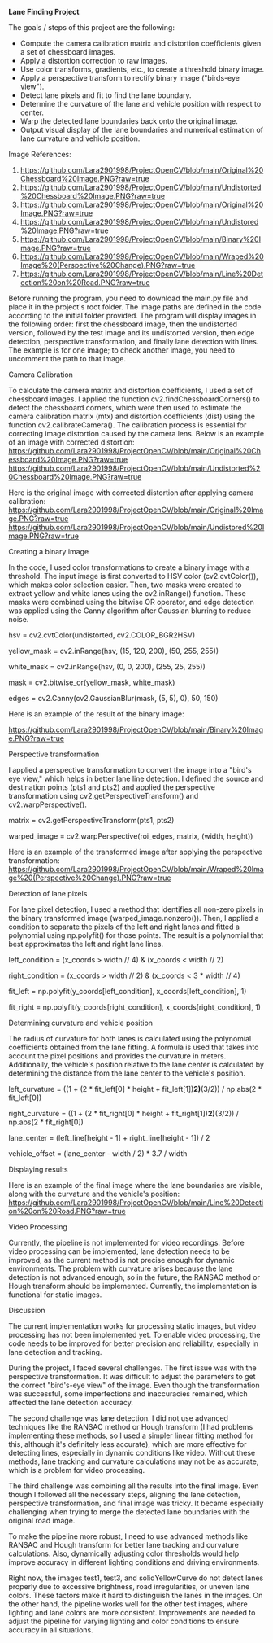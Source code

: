 **Lane Finding Project**


The goals / steps of this project are the following:

* Compute the camera calibration matrix and distortion coefficients given a set of chessboard images.
* Apply a distortion correction to raw images.
* Use color transforms, gradients, etc., to create a threshold binary image.
* Apply a perspective transform to rectify binary image ("birds-eye view").
* Detect lane pixels and fit to find the lane boundary.
* Determine the curvature of the lane and vehicle position with respect to center.
* Warp the detected lane boundaries back onto the original image.
* Output visual display of the lane boundaries and numerical estimation of lane curvature and vehicle position.


Image References:

1. https://github.com/Lara2901998/ProjectOpenCV/blob/main/Original%20Chessboard%20Image.PNG?raw=true
2. https://github.com/Lara2901998/ProjectOpenCV/blob/main/Undistorted%20Chessboard%20Image.PNG?raw=true
3. https://github.com/Lara2901998/ProjectOpenCV/blob/main/Original%20Image.PNG?raw=true
4. https://github.com/Lara2901998/ProjectOpenCV/blob/main/Undistored%20Image.PNG?raw=true
5. https://github.com/Lara2901998/ProjectOpenCV/blob/main/Binary%20Image.PNG?raw=true
6. https://github.com/Lara2901998/ProjectOpenCV/blob/main/Wraped%20Image%20(Perspective%20Change).PNG?raw=true
7. https://github.com/Lara2901998/ProjectOpenCV/blob/main/Line%20Detection%20on%20Road.PNG?raw=true


Before running the program, you need to download the main.py file and place it in the project's root folder. The image paths are defined in the code according to the initial folder provided.
The program will display images in the following order: first the chessboard image, then the undistorted version, followed by the test image and its undistorted version, then edge detection, perspective transformation, and finally lane detection with lines. The example is for one image; to check another image, you need to uncomment the path to that image.


Camera Calibration

To calculate the camera matrix and distortion coefficients, I used a set of chessboard images. I applied the function cv2.findChessboardCorners() to detect the chessboard corners, which were then used to estimate the camera calibration matrix (mtx) and distortion coefficients (dist) using the function cv2.calibrateCamera(). The calibration process is essential for correcting image distortion caused by the camera lens. Below is an example of an image with corrected distortion:
https://github.com/Lara2901998/ProjectOpenCV/blob/main/Original%20Chessboard%20Image.PNG?raw=true
https://github.com/Lara2901998/ProjectOpenCV/blob/main/Undistorted%20Chessboard%20Image.PNG?raw=true

Here is the original image with corrected distortion after applying camera calibration:
https://github.com/Lara2901998/ProjectOpenCV/blob/main/Original%20Image.PNG?raw=true
https://github.com/Lara2901998/ProjectOpenCV/blob/main/Undistored%20Image.PNG?raw=true


Creating a binary image

In the code, I used color transformations to create a binary image with a threshold. The input image is first converted to HSV color (cv2.cvtColor()), which makes color selection easier. Then, two masks were created to extract yellow and white lanes using the cv2.inRange() function. These masks were combined using the bitwise OR operator, and edge detection was applied using the Canny algorithm after Gaussian blurring to reduce noise.

hsv = cv2.cvtColor(undistorted, cv2.COLOR_BGR2HSV)

yellow_mask = cv2.inRange(hsv, (15, 120, 200), (50, 255, 255))

white_mask = cv2.inRange(hsv, (0, 0, 200), (255, 25, 255))

mask = cv2.bitwise_or(yellow_mask, white_mask)

edges = cv2.Canny(cv2.GaussianBlur(mask, (5, 5), 0), 50, 150)

Here is an example of the result of the binary image:

https://github.com/Lara2901998/ProjectOpenCV/blob/main/Binary%20Image.PNG?raw=true


Perspective transformation

I applied a perspective transformation to convert the image into a "bird's eye view," which helps in better lane line detection. I defined the source and destination points (pts1 and pts2) and applied the perspective transformation using cv2.getPerspectiveTransform() and cv2.warpPerspective().

matrix = cv2.getPerspectiveTransform(pts1, pts2)

warped_image = cv2.warpPerspective(roi_edges, matrix, (width, height))

Here is an example of the transformed image after applying the perspective transformation:
https://github.com/Lara2901998/ProjectOpenCV/blob/main/Wraped%20Image%20(Perspective%20Change).PNG?raw=true


Detection of lane pixels

For lane pixel detection, I used a method that identifies all non-zero pixels in the binary transformed image (warped_image.nonzero()). Then, I applied a condition to separate the pixels of the left and right lanes and fitted a polynomial using np.polyfit() for those points. The result is a polynomial that best approximates the left and right lane lines.

left_condition = (x_coords > width // 4) & (x_coords < width // 2)

right_condition = (x_coords > width // 2) & (x_coords < 3 * width // 4)

fit_left = np.polyfit(y_coords[left_condition], x_coords[left_condition], 1)

fit_right = np.polyfit(y_coords[right_condition], x_coords[right_condition], 1)

Determining curvature and vehicle position

The radius of curvature for both lanes is calculated using the polynomial coefficients obtained from the lane fitting. A formula is used that takes into account the pixel positions and provides the curvature in meters. Additionally, the vehicle's position relative to the lane center is calculated by determining the distance from the lane center to the vehicle's position.

left_curvature = ((1 + (2 * fit_left[0] * height + fit_left[1])**2)**(3/2)) / np.abs(2 * fit_left[0])

right_curvature = ((1 + (2 * fit_right[0] * height + fit_right[1])**2)**(3/2)) / np.abs(2 * fit_right[0])

lane_center = (left_line[height - 1] + right_line[height - 1]) / 2

vehicle_offset = (lane_center - width / 2) * 3.7 / width


Displaying results

Here is an example of the final image where the lane boundaries are visible, along with the curvature and the vehicle's position:
https://github.com/Lara2901998/ProjectOpenCV/blob/main/Line%20Detection%20on%20Road.PNG?raw=true


Video Processing

Currently, the pipeline is not implemented for video recordings. Before video processing can be implemented, lane detection needs to be improved, as the current method is not precise enough for dynamic environments. The problem with curvature arises because the lane detection is not advanced enough, so in the future, the RANSAC method or Hough transform should be implemented. Currently, the implementation is functional for static images.


Discussion

The current implementation works for processing static images, but video processing has not been implemented yet. To enable video processing, the code needs to be improved for better precision and reliability, especially in lane detection and tracking.

During the project, I faced several challenges. The first issue was with the perspective transformation. It was difficult to adjust the parameters to get the correct "bird's-eye view" of the image. Even though the transformation was successful, some imperfections and inaccuracies remained, which affected the lane detection accuracy.

The second challenge was lane detection. I did not use advanced techniques like the RANSAC method or Hough transform (I had problems implementing these methods, so I used a simpler linear fitting method for this, although it's definitely less accurate), which are more effective for detecting lines, especially in dynamic conditions like video. Without these methods, lane tracking and curvature calculations may not be as accurate, which is a problem for video processing.

The third challenge was combining all the results into the final image. Even though I followed all the necessary steps, aligning the lane detection, perspective transformation, and final image was tricky. It became especially challenging when trying to merge the detected lane boundaries with the original road image.

To make the pipeline more robust, I need to use advanced methods like RANSAC and Hough transform for better lane tracking and curvature calculations. Also, dynamically adjusting color thresholds would help improve accuracy in different lighting conditions and driving environments.

Right now, the images test1, test3, and solidYellowCurve do not detect lanes properly due to excessive brightness, road irregularities, or uneven lane colors. These factors make it hard to distinguish the lanes in the images. On the other hand, the pipeline works well for the other test images, where lighting and lane colors are more consistent. Improvements are needed to adjust the pipeline for varying lighting and color conditions to ensure accuracy in all situations.

